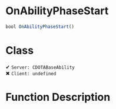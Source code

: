 # OnAbilityPhaseStart
```js	
bool OnAbilityPhaseStart()
```
# Class
✔ `Server: CDOTABaseAbility`  
✖ `Client: undefined`  

# Function Description

